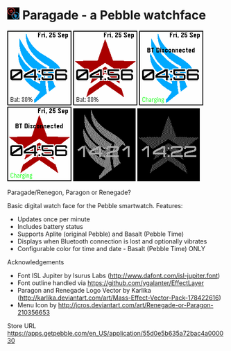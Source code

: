 # ![](resources/images/icon~color.png) Paragade - a Pebble watchface

![](screenshots/basalt_paragon_001.png)
![](screenshots/basalt_renegade_001.png)
![](screenshots/basalt_paragon_charging_bt.png)
![](screenshots/basalt_renegade_charging_bt.png)
![](screenshots/aplite_paragon_001.png)
![](screenshots/aplite_renegade_001.png)

Paragade/Renegon, Paragon or Renegade?

Basic digital watch face for the Pebble smartwatch. Features:
  * Updates once per minute
  * Includes battery status
  * Supports Aplite (original Pebble) and Basalt (Pebble Time)
  * Displays when Bluetooth connection is lost and optionally vibrates
  * Configurable color for time and date - Basalt (Pebble Time) ONLY


Acknowledgements

  * Font ISL Jupiter by Isurus Labs (http://www.dafont.com/isl-jupiter.font)
  * Font outline handled via https://github.com/ygalanter/EffectLayer
  * Paragon and Renegade Logo Vector by Karlika (http://karlika.deviantart.com/art/Mass-Effect-Vector-Pack-178422616)
  * Menu Icon by http://jcros.deviantart.com/art/Renegade-or-Paragon-210356653

Store URL https://apps.getpebble.com/en_US/application/55d0e5b635a72bac4a000030
